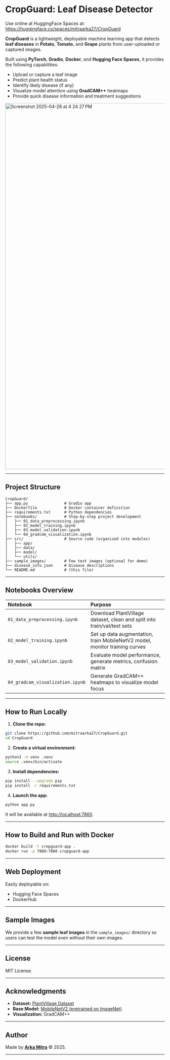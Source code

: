 # CropGuard: Leaf Disease Detector

Use online at HuggingFace Spaces at: https://huggingface.co/spaces/mitraarka27/CropGuard

**CropGuard** is a lightweight, deployable machine learning app that detects **leaf diseases** in **Potato**, **Tomato**, and **Grape** plants from user-uploaded or captured images.

Built using **PyTorch**, **Gradio**, **Docker**, and **Hugging Face Spaces**, it provides the following capabilities:

- Upload or capture a leaf image
- Predict plant health status
- Identify likely disease (if any)
- Visualize model attention using **GradCAM++** heatmaps
- Provide quick disease information and treatment suggestions

<img width="1154" alt="Screenshot 2025-04-28 at 4 24 27 PM" src="https://github.com/user-attachments/assets/7e8c8b53-aa62-4803-a7a9-e4398753106b" />

---

## Project Structure

```
CropGuard/
├── app.py                # Gradio app
├── Dockerfile            # Docker container definition
├── requirements.txt      # Python dependencies
├── notebooks/            # Step-by-step project development
│   ├── 01_data_preprocessing.ipynb
│   ├── 02_model_training.ipynb
│   ├── 03_model_validation.ipynb
│   └── 04_gradcam_visualization.ipynb
├── src/                  # Source code (organized into modules)
│   ├── app/
│   ├── data/
│   ├── model/
│   └── utils/
├── sample_images/        # Few test images (optional for demo)
├── disease_info.json     # Disease descriptions
└── README.md             # (this file)
```

---

## Notebooks Overview

| Notebook | Purpose |
|:-|:-|
| `01_data_preprocessing.ipynb` | Download PlantVillage dataset, clean and split into train/val/test sets |
| `02_model_training.ipynb` | Set up data augmentation, train MobileNetV2 model, monitor training curves |
| `03_model_validation.ipynb` | Evaluate model performance, generate metrics, confusion matrix |
| `04_gradcam_visualization.ipynb` | Generate GradCAM++ heatmaps to visualize model focus |

---

## How to Run Locally

1. **Clone the repo:**

```bash
git clone https://github.com/mitraarka27/CropGuard.git
cd CropGuard
```

2. **Create a virtual environment:**

```bash
python3 -m venv .venv
source .venv/bin/activate
```

3. **Install dependencies:**

```bash
pip install --upgrade pip
pip install -r requirements.txt
```

4. **Launch the app:**

```bash
python app.py
```

It will be available at [http://localhost:7860](http://localhost:7860).

---

## How to Build and Run with Docker

```bash
docker build -t cropguard-app .
docker run -p 7860:7860 cropguard-app
```

---

## Web Deployment

Easily deployable on:

- Hugging Face Spaces
- DockerHub

---

## Sample Images

We provide a few **sample leaf images** in the `sample_images/` directory so users can test the model even without their own images.

---

## License

MIT License.

---

## Acknowledgments

- **Dataset:** [PlantVillage Dataset](https://www.kaggle.com/datasets/mohitsingh1804/plantvillage)
- **Base Model:** [MobileNetV2 (pretrained on ImageNet)](https://arxiv.org/abs/1801.04381)
- **Visualization:** GradCAM++

---

## Author

Made by **[Arka Mitra](https://github.com/mitraarka27)** © 2025.

---

